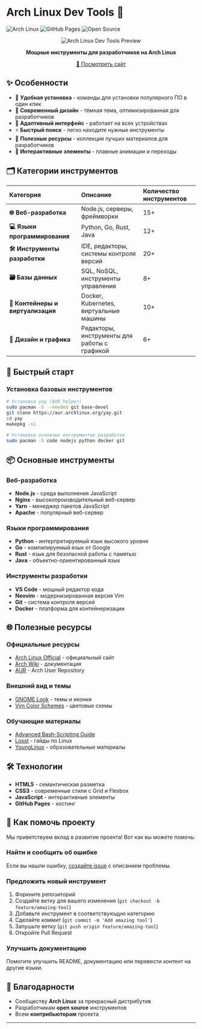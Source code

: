 # Arch Linux Dev Tools 🐧

![Arch Linux](https://img.shields.io/badge/Arch_Linux-1793D1?style=for-the-badge&logo=arch-linux&logoColor=white)
![GitHub Pages](https://img.shields.io/badge/GitHub%20Pages-222222?style=for-the-badge&logo=githubpages&logoColor=white)
![Open Source](https://img.shields.io/badge/Open_Source-3DA639?style=for-the-badge&logo=opensourceinitiative&logoColor=white)

<div align="center">

![Arch Linux Dev Tools Preview](https://via.placeholder.com/800x400/2e3440/88c0d0?text=Arch+Linux+Dev+Tools+-+Modern+Developer+Tools+for+Arch)

**Мощные инструменты для разработчиков на Arch Linux**

[🚀 Посмотреть сайт](https://uncledeniy.github.io/arch-linux-dev-tools.github.io/)

</div>

## ✨ Особенности

- 🎯 **Удобная установка** - команды для установки популярного ПО в один клик
- 🎨 **Современный дизайн** - тёмная тема, оптимизированная для разработчиков
- 📱 **Адаптивный интерфейс** - работает на всех устройствах
- ⚡ **Быстрый поиск** - легко находите нужные инструменты
- 🔗 **Полезные ресурсы** - коллекция лучших материалов для разработчиков
- 🎪 **Интерактивные элементы** - плавные анимации и переходы

## 🗂️ Категории инструментов

| Категория | Описание | Количество инструментов |
| :--- | :--- | :--- |
| **🌐 Веб-разработка** | Node.js, серверы, фреймворки | 15+ |
| **💻 Языки программирования** | Python, Go, Rust, Java | 12+ |
| **🛠️ Инструменты разработки** | IDE, редакторы, системы контроля версий | 20+ |
| **🗃️ Базы данных** | SQL, NoSQL, инструменты управления | 8+ |
| **🐳 Контейнеры и виртуализация** | Docker, Kubernetes, виртуальные машины | 10+ |
| **🎨 Дизайн и графика** | Редакторы, инструменты для работы с графикой | 6+ |

## 🚀 Быстрый старт

### Установка базовых инструментов

```bash
# Установка yay (AUR helper)
sudo pacman -S --needed git base-devel
git clone https://aur.archlinux.org/yay.git
cd yay
makepkg -si

# Установка основных инструментов разработки
sudo pacman -S code nodejs python docker git
```


## 📦 Основные инструменты

### Веб-разработка
- **Node.js** - среда выполнения JavaScript
- **Nginx** - высокопроизводительный веб-сервер
- **Yarn** - менеджер пакетов JavaScript
- **Apache** - популярный веб-сервер

### Языки программирования
- **Python** - интерпретируемый язык высокого уровня
- **Go** - компилируемый язык от Google
- **Rust** - язык для безопасной работы с памятью
- **Java** - объектно-ориентированный язык

### Инструменты разработки
- **VS Code** - мощный редактор кода
- **Neovim** - модернизированная версия Vim
- **Git** - система контроля версий
- **Docker** - платформа для контейнеризации

## 🌐 Полезные ресурсы

### Официальные ресурсы
- [Arch Linux Official](https://archlinux.org/) - официальный сайт
- [Arch Wiki](https://wiki.archlinux.org/) - документация
- [AUR](https://aur.archlinux.org/) - Arch User Repository

### Внешний вид и темы
- [GNOME Look](https://www.gnome-look.org/) - темы и иконки
- [Vim Color Schemes](https://vimcolorschemes.com/) - цветовые схемы

### Обучающие материалы
- [Advanced Bash-Scripting Guide](https://www.opennet.ru/docs/RUS/bash_scripting_guide/)
- [Losst](https://losst.ru/) - гайды по Linux
- [YoungLinux](http://younglinux.info/) - образовательные материалы

## 🛠️ Технологии

- **HTML5** - семантическая разметка
- **CSS3** - современные стили с Grid и Flexbox
- **JavaScript** - интерактивные элементы
- **GitHub Pages** - хостинг

## 🤝 Как помочь проекту

Мы приветствуем вклад в развитие проекта! Вот как вы можете помочь:

### Найти и сообщить об ошибке
Если вы нашли ошибку, [создайте issue](https://github.com/UncleDeniy/arch-linux-dev-tools.github.io/issues) с описанием проблемы.

### Предложить новый инструмент
1. Форкните репозиторий
2. Создайте ветку для вашего изменения (`git checkout -b feature/amazing-tool`)
3. Добавьте инструмент в соответствующую категорию
4. Сделайте коммит (`git commit -m 'Add amazing tool'`)
5. Запушьте ветку (`git push origin feature/amazing-tool`)
6. Откройте Pull Request

### Улучшить документацию
Помогите улучшить README, документацию или перевести контент на другие языки.

## 🙏 Благодарности

- Сообществу **Arch Linux** за прекрасный дистрибутив
- Разработчикам **open source** инструментов
- Всем **контрибьюторам** проекта


---





